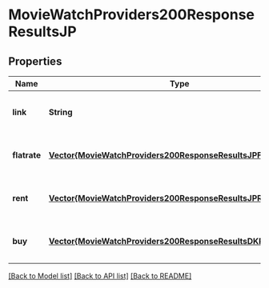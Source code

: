 # MovieWatchProviders200ResponseResultsJP


## Properties
Name | Type | Description | Notes
------------ | ------------- | ------------- | -------------
**link** | **String** |  | [optional] [default to nothing]
**flatrate** | [**Vector{MovieWatchProviders200ResponseResultsJPFlatrateInner}**](MovieWatchProviders200ResponseResultsJPFlatrateInner.md) |  | [optional] [default to nothing]
**rent** | [**Vector{MovieWatchProviders200ResponseResultsJPRentInner}**](MovieWatchProviders200ResponseResultsJPRentInner.md) |  | [optional] [default to nothing]
**buy** | [**Vector{MovieWatchProviders200ResponseResultsDKRentInner}**](MovieWatchProviders200ResponseResultsDKRentInner.md) |  | [optional] [default to nothing]


[[Back to Model list]](../README.md#models) [[Back to API list]](../README.md#api-endpoints) [[Back to README]](../README.md)


